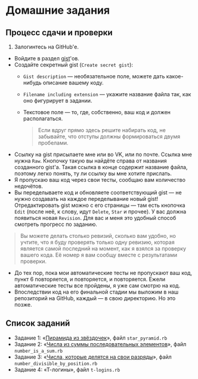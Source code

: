 # Домашние задания

## Процесс сдачи и проверки

1. Залогинтесь на GitHub'е.
* Войдите в раздел [gist](https://gist.github.com/)'ов.
* Создайте секретный gist (`Create secret gist`):
  * `Gist description` — необязательное поле, можете дать какое-нибудь описание вашему коду.
  * `Filename including extension` — укажите название файла так, как оно фигурирует в задании.
  * Текстовое поле — то, где, собственно, ваш код и должен располагаться.
  
    > Если вдруг прямо здесь решите набирать код, не забывайте, что отступы должны формироваться двумя пробелами.
* Ссылку на gist присылаете мне или во VK, или по почте. Ссылка мне нужна `Raw`. Кнопочку такую вы найдёте справа от названия созданного gist'а. Такая ссылка в конце содержит название файла, поэтому легко понять, ту ли ссылку вы мне хотите прислать.
* Я пропускаю ваш код через свои тесты, сообщаю вам количество недочётов.
* Вы переделываете код и обновляете соответствующий gist — не нужно создавать на каждое переделывание новый gist! Отредактировать gist можно с его страницы — там есть кнопочка `Edit` (после неё, к слову, идут `Delete`, `Star` и прочее). У вас должна появиться новая `Revision`. Для вас и меня это удобный способ смотреть прогресс по заданию.
> Вы можете делать столько ревизий, сколько вам удобно, но учтите, что я буду проверять только одну ревизию, которая является самой последний на момент, как я взялся за проверку вашего кода. Её номер я вам сообщу вместе с результатами проверки.

* До тех пор, пока мои автоматические тесты не пропускают ваш код, пункт 6 повторяется, и повторяется, и повторяется. Ежели автоматические тесты все пройдены, я уже сам смотрю на код.
* Впоследствии код на его финальной стадии мы выложим в наш репозиторий на GitHub, каждый — в свою директорию. Но это позже.

## Список заданий

* Задание 1: «[Пирамида из звёздочек](star_pyramid.md)», файл `star_pyramid.rb`
* Задание 2: «[Числа из суммы последовательных элементов](number_is_a_sum.md)», файл `number_is_a_sum.rb`
* Задание 3: «[Числа, которые делятся на свои разряды](number_divisible_by_position.md)», файл `number_divisible_by_position.rb`
* Задание 4: «Т-логины», файл `t-logins.rb`
